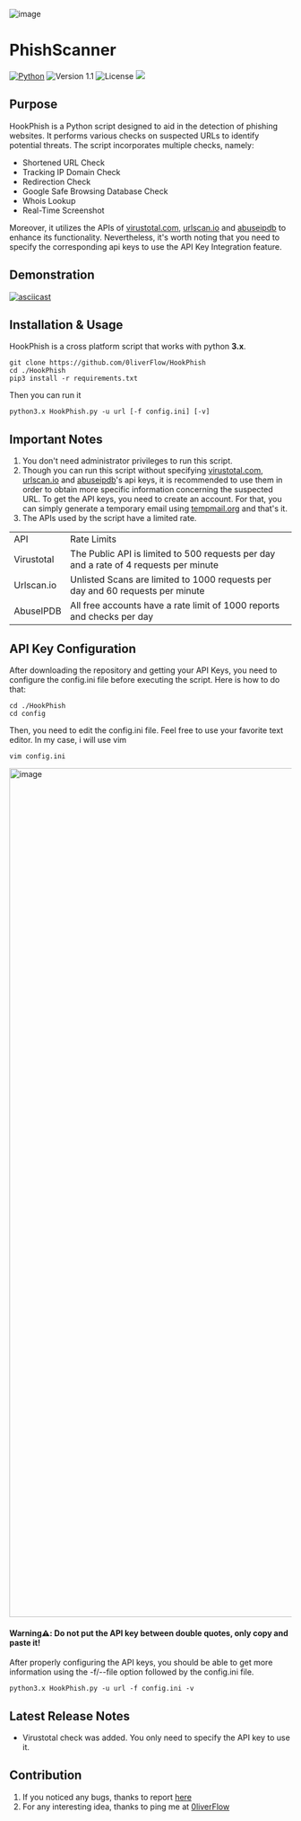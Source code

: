 ![image](https://github.com/0liverFlow/HookPhish/assets/64969369/1eed2645-3514-4fe1-bec2-3644dfa3e4e8)

# PhishScanner
[![Python](https://img.shields.io/badge/Python-3.x-yellow.svg)](https://www.python.org/) 
![Version 1.1](http://img.shields.io/badge/version-v1.1-orange.svg) ![License](https://img.shields.io/badge/license-MIT-red.svg) <img src="https://img.shields.io/badge/Maintained%3F-Yes-96c40f"> 

## Purpose
HookPhish is a Python script designed to aid in the detection of phishing websites. It performs various checks on suspected URLs to identify potential threats. The script incorporates multiple checks, namely:
- Shortened URL Check
- Tracking IP Domain Check
- Redirection Check
- Google Safe Browsing Database Check
- Whois Lookup
- Real-Time Screenshot

Moreover, it utilizes the APIs of <a href="https://www.virustotal.com/gui/join-us">virustotal.com</a>, <a href="https://urlscan.io/docs/api/">urlscan.io</a> and <a href="https://www.abuseipdb.com/api">abuseipdb</a> to enhance its functionality.
Nevertheless, it's worth noting that you need to specify the corresponding api keys to use the API Key Integration feature.

## Demonstration
[![asciicast](https://asciinema.org/a/EkVgsFlj0vg8Wk4Z2c95hrO6u.svg)](https://asciinema.org/a/EkVgsFlj0vg8Wk4Z2c95hrO6u)

## Installation & Usage
HookPhish is a cross platform script that works with python **3.x**.
```
git clone https://github.com/0liverFlow/HookPhish
cd ./HookPhish
pip3 install -r requirements.txt
```
Then you can run it
```
python3.x HookPhish.py -u url [-f config.ini] [-v]
```

## Important Notes
1. You don't need administrator privileges to run this script.
2. Though you can run this script without specifying <a href="https://www.virustotal.com/gui/join-us">virustotal.com</a>, <a href="https://urlscan.io/docs/api/">urlscan.io</a> and <a href="https://www.abuseipdb.com/api">abuseipdb</a>'s api keys, it is recommended to use them in order to obtain more specific information concerning the suspected URL. To get the API keys, you need to create an account. For that, you can simply generate a temporary email using <a href="https://temp-mail.org/">tempmail.org</a> and that's it.
3. The APIs used by the script have a limited rate.
<table>
  <tr>
    <td> API </td>
    <td> Rate Limits</td>
  </tr>
  <tr>
    <td> Virustotal </td>
    <td> The Public API is limited to 500 requests per day and a rate of 4 requests per minute </td>
  </tr>
  <tr>
    <td> Urlscan.io </td>
    <td> Unlisted Scans are limited to 1000	requests per day and 60 requests per minute</td>
  </tr>
  <tr>
    <td> AbuseIPDB </td>
    <td> All free accounts have a rate limit of 1000 reports and checks per day</td>
  </tr>
</table>

## API Key Configuration
After downloading the repository and getting your API Keys, you need to configure the config.ini file before executing the script. Here is how to do that:
```
cd ./HookPhish
cd config
```
Then, you need to edit the config.ini file. Feel free to use your favorite text editor. In my case, i will use vim
```
vim config.ini
```
<img width="1512" alt="image" src="https://github.com/0liverFlow/HookPhish/assets/64969369/4988edd2-a07e-47d3-9304-180a3dd25d64">

#### Warning⚠️: Do not put the API key between double quotes, only copy and paste it!

After properly configuring the API keys, you should be able to get more information using the -f/--file option followed by the config.ini file.
```
python3.x HookPhish.py -u url -f config.ini -v
```

## Latest Release Notes
- Virustotal check was added. You only need to specify the API key to use it.

## Contribution
1. If you noticed any bugs, thanks to report <a href="https://github.com/0liverFlow/HookPhish/issues">here</a> 
2. For any interesting idea, thanks to ping me at <a href="mailto:0liverFlow@proton.me">0liverFlow</a>
